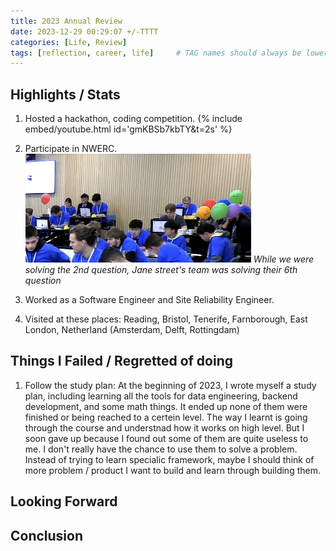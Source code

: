 ```yaml
---
title: 2023 Annual Review
date: 2023-12-29 00:29:07 +/-TTTT
categories: [Life, Review]
tags: [reflection, career, life]     # TAG names should always be lowercase
---
```


## Highlights / Stats
1. Hosted a hackathon, coding competition.
{% include embed/youtube.html id='gmKBSb7kbTY&t=2s' %}

2. Participate in NWERC.
![img-nwerc](/assets/articles/nwerc2.png)
_While we were solving the 2nd question, Jane street's team was solving their 6th question_

3. Worked as a Software Engineer and Site Reliability Engineer.
4. Visited at these places: Reading, Bristol, Tenerife, Farnborough, East London, Netherland (Amsterdam, Delft, Rottingdam) 

## Things I Failed / Regretted of doing
1. Follow the study plan: At the beginning of 2023, I wrote myself a study plan, including learning all the tools for data engineering, backend development, and some math things.
It ended up none of them were finished or being reached to a certein level. The way I learnt is going through the course and understnad how it works on high level.
But I soon gave up because I found out some of them are quite useless to me. I don't really have the chance to use them to solve a problem.
Instead of trying to learn specialic framework, maybe I should think of more problem / product I want to build and learn through building them.


## Looking Forward

## Conclusion
